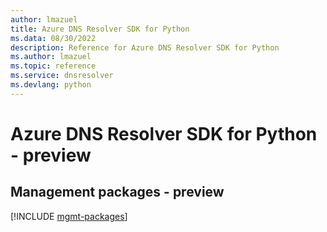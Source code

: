 ```yaml
---
author: lmazuel
title: Azure DNS Resolver SDK for Python
ms.data: 08/30/2022
description: Reference for Azure DNS Resolver SDK for Python
ms.author: lmazuel
ms.topic: reference
ms.service: dnsresolver
ms.devlang: python
---
```

# Azure DNS Resolver SDK for Python - preview

## Management packages - preview
[!INCLUDE [mgmt-packages](dns-resolver-mgmt-index.md)]